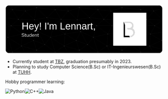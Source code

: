 <p align="center"> <img src=images/github-header-image.png /> </p>

* Currently student at [TBZ](https://tbz-mitte.de), graduation presumably in 2023.
* Planning to study Computer Science(B.Sc) or IT-Ingenieurswesen(B.Sc) at [TUHH](https://tuhh.de).

Hobby programmer learning:

![Python](https://img.shields.io/badge/python-3670A0?style=for-the-badge&logo=python&logoColor=ffdd54)![C++](https://img.shields.io/badge/c++-%2300599C.svg?style=for-the-badge&logo=c%2B%2B&logoColor=white)![Java](https://img.shields.io/badge/java-%23ED8B00.svg?style=for-the-badge&logo=java&logoColor=white)
